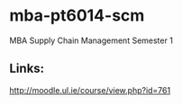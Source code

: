 # mba-pt6014-scm
MBA Supply Chain Management Semester 1


## Links:
http://moodle.ul.ie/course/view.php?id=761

